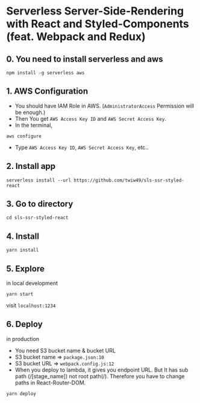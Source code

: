 # Serverless Server-Side-Rendering with React and Styled-Components (feat. Webpack and Redux)

## 0. You need to install serverless and aws
```
npm install -g serverless aws
```

## 1. AWS Configuration
* You should have IAM Role in AWS. (`AdministratorAccess` Permission will be enough.)
* Then You get `AWS Access Key ID` and `AWS Secret Access Key`.
* In the terminal,
```
aws configure
```
* Type `AWS Access Key ID`, `AWS Secret Access Key`, etc..


## 2. Install app
```
serverless install --url https://github.com/twiw49/sls-ssr-styled-react
```


## 3. Go to directory
```
cd sls-ssr-styled-react
```


## 4. Install
```
yarn install
```


## 5. Explore
in local development
```
yarn start
```
visit `localhost:1234`


## 6. Deploy
in production
* You need S3 bucket name & bucket URL
* S3 bucket name => `package.json:10`
* S3 bucket URL => `webpack.config.js:12`
* When you deploy to lambda, it gives you endpoint URL. But It has sub path (/[stage_name]) not root path(/). Therefore you have to change paths in React-Router-DOM.
```
yarn deploy
```
